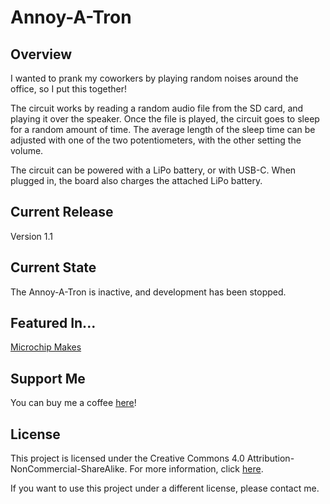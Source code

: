 # Annoy-A-Tron

## Overview
I wanted to prank my coworkers by playing random noises around the office, so I put this together!

The circuit works by reading a random audio file from the SD card, and playing it over the speaker. Once the file is played, the circuit goes to sleep for a random amount of time. The average length of the sleep time can be adjusted with one of the two potentiometers, with the other setting the volume. 

The circuit can be powered with a LiPo battery, or with USB-C. When plugged in, the board also charges the attached LiPo battery.

## Current Release
Version 1.1

## Current State
The Annoy-A-Tron is inactive, and development has been stopped.

## Featured In...

[Microchip Makes](https://www.instagram.com/p/CJ69iu3nX40/)

## Support Me
You can buy me a coffee [here](https://www.buymeacoffee.com/jimheaney)!

## License
This project is licensed under the Creative Commons 4.0 Attribution-NonCommercial-ShareAlike. For more information, click [here](https://creativecommons.org/licenses/by-nc-sa/4.0/).

If you want to use this project under a different license, please contact me. 
